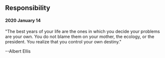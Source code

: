 ## Responsibility

#### 2020 January 14

"The best years of your life are the ones in which you decide your problems are your own. You do not blame them on your mother, the ecology, or the president. You realize that you control your own destiny."

--Albert Ellis

